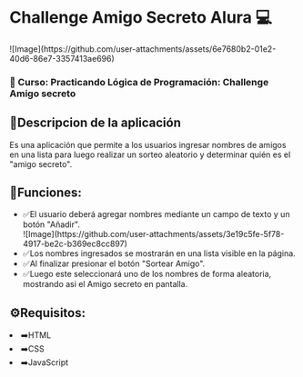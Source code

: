 <h1>Challenge Amigo Secreto Alura 💻</h1>
![Image](https://github.com/user-attachments/assets/6e7680b2-01e2-40d6-86e7-3357413ae696)

<h3>📒 Curso: Practicando Lógica de Programación: Challenge Amigo secreto</h3>


<h2>📍Descripcion de la aplicación</h2>
Es una aplicación que permite a los usuarios ingresar nombres de amigos en una lista para luego realizar un sorteo aleatorio y determinar quién es el "amigo secreto".

<h2>📌Funciones:</h2>

<ul>
<li>✅El usuario deberá agregar nombres mediante un campo de texto y un botón "Añadir".</li>
![Image](https://github.com/user-attachments/assets/3e19c5fe-5f78-4917-be2c-b369ec8cc897)
<li>✅Los nombres ingresados se mostrarán en una lista visible en la página.</li>
<li>✅Al finalizar presionar el botón "Sortear Amigo".</li>
<li>✅Luego este seleccionará uno de los nombres de forma aleatoria, mostrando asi el Amigo secreto en pantalla.</li>
</ul>

<h2>⚙️Requisitos:</h2>
<li>➡️HTML</li>
<li>➡️CSS</li>
<li>➡️JavaScript</li>
